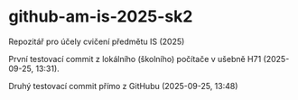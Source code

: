 # github-am-is-2025-sk2
Repozitář pro účely cvičení předmětu IS (2025)

První testovací commit z lokálního (školního) počítače v ušebně H71 (2025-09-25, 13:31).

Druhý testovací commit přímo z GitHubu (2025-09-25, 13:48)
